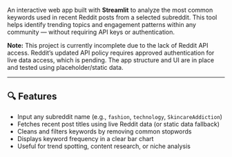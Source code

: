 An interactive web app built with **Streamlit** to analyze the most common keywords used in recent Reddit posts from a selected subreddit. This tool helps identify trending topics and engagement patterns within any community — without requiring API keys or authentication.

**Note:** This project is currently incomplete due to the lack of Reddit API access. Reddit’s updated API policy requires approved authentication for live data access, which is pending. The app structure and UI are in place and tested using placeholder/static data.

---

## 🔍 Features

- Input any subreddit name (e.g., `fashion`, `technology`, `SkincareAddiction`)
- Fetches recent post titles using live Reddit data (or static data fallback)
- Cleans and filters keywords by removing common stopwords
- Displays keyword frequency in a clear bar chart
- Useful for trend spotting, content research, or niche analysis
